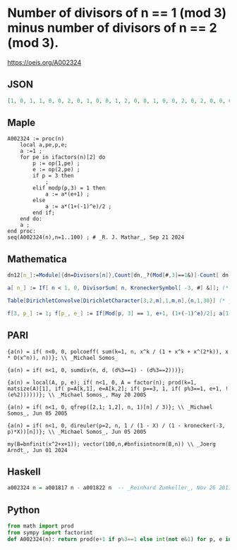 # Number of divisors of n \=\= 1 \(mod 3\) minus number of divisors of n \=\= 2 \(mod 3\)\.
https://oeis.org/A002324
## JSON
```JSON
[1, 0, 1, 1, 0, 0, 2, 0, 1, 0, 0, 1, 2, 0, 0, 1, 0, 0, 2, 0, 2, 0, 0, 0, 1, 0, 1, 2, 0, 0, 2, 0, 0, 0, 0, 1, 2, 0, 2, 0, 0, 0, 2, 0, 0, 0, 0, 1, 3, 0, 0, 2, 0, 0, 0, 0, 2, 0, 0, 0, 2, 0, 2, 1, 0, 0, 2, 0, 0, 0, 0, 0, 2, 0, 1, 2, 0, 0, 2, 0, 1, 0, 0, 2, 0, 0, 0, 0, 0, 0, 4, 0, 2, 0, 0, 0, 2, 0, 0, 1, 0, 0, 2, 0, 0, 0, 0, 1, 2, 0, 2, 2, 0, 0]
```
## Maple
```Maple
A002324 := proc(n)
    local a,pe,p,e;
    a :=1 ;
    for pe in ifactors(n)[2] do
        p := op(1,pe) ;
        e := op(2,pe) ;
        if p = 3 then
            ;
        elif modp(p,3) = 1 then
            a := a*(e+1) ;
        else
            a := a*(1+(-1)^e)/2 ;
        end if;
    end do:
    a ;
end proc:
seq(A002324(n),n=1..100) ; # _R. J. Mathar_, Sep 21 2024
```
## Mathematica
```Mathematica
dn12[n_]:=Module[{dn=Divisors[n]},Count[dn,_?(Mod[#,3]==1&)]-Count[ dn,_?(Mod[#,3]==2&)]]; dn12/@Range[120]  (* _Harvey P. Dale_, Apr 26 2011 *)
```
```Mathematica
a[ n_] := If[ n < 1, 0, DivisorSum[ n, KroneckerSymbol[ -3, #] &]]; (* _Michael Somos_, Aug 24 2014 *)
```
```Mathematica
Table[DirichletConvolve[DirichletCharacter[3,2,m],1,m,n],{n,1,30}] (* _Steven Foster Clark_, May 29 2019 *)
```
```Mathematica
f[3, p_] := 1; f[p_, e_] := If[Mod[p, 3] == 1, e+1, (1+(-1)^e)/2]; a[1] = 1; a[n_] := Times @@ f @@@ FactorInteger[n]; Array[a, 100] (* _Amiram Eldar_, Sep 17 2020 *)
```
## PARI
```PARI
{a(n) = if( n<0, 0, polcoeff( sum(k=1, n, x^k / (1 + x^k + x^(2*k)), x * O(x^n)), n))}; \\ _Michael Somos_
```
```PARI
{a(n) = if( n<1, 0, sumdiv(n, d, (d%3==1) - (d%3==2)))};
```
```PARI
{a(n) = local(A, p, e); if( n<1, 0, A = factor(n); prod(k=1, matsize(A)[1], if( p=A[k,1], e=A[k,2]; if( p==3, 1, if( p%3==1, e+1, !(e%2))))))}; \\ _Michael Somos_, May 20 2005
```
```PARI
{a(n) = if( n<1, 0, qfrep([2,1; 1,2], n, 1)[n] / 3)}; \\ _Michael Somos_, Jun 05 2005
```
```PARI
{a(n) = if( n<1, 0, direuler(p=2, n, 1 / (1 - X) / (1 - kronecker(-3, p)*X))[n])}; \\ _Michael Somos_, Jun 05 2005
```
```PARI
my(B=bnfinit(x^2+x+1)); vector(100,n,#bnfisintnorm(B,n)) \\ _Joerg Arndt_, Jun 01 2024
```
## Haskell
```Haskell
a002324 n = a001817 n - a001822 n  -- _Reinhard Zumkeller_, Nov 26 2011
```
## Python
```Python
from math import prod
from sympy import factorint
def A002324(n): return prod(e+1 if p%3==1 else int(not e&1) for p, e in factorint(n).items() if p != 3) # _Chai Wah Wu_, Nov 17 2022
```
